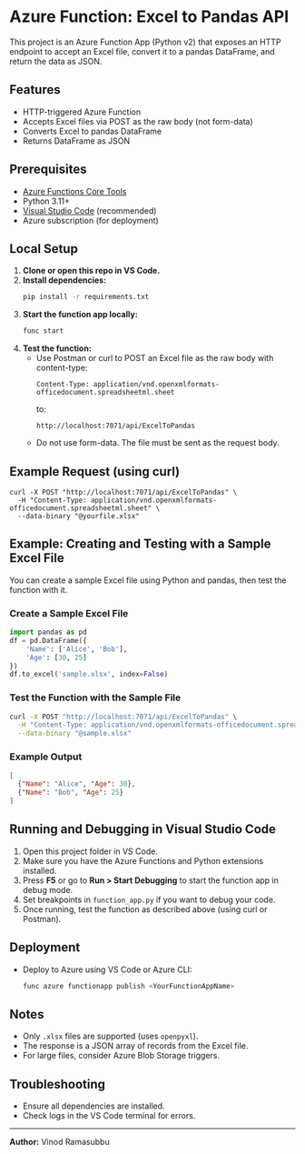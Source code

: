 # Azure Function: Excel to Pandas API

This project is an Azure Function App (Python v2) that exposes an HTTP endpoint to accept an Excel file, convert it to a pandas DataFrame, and return the data as JSON.

## Features
- HTTP-triggered Azure Function
- Accepts Excel files via POST as the raw body (not form-data)
- Converts Excel to pandas DataFrame
- Returns DataFrame as JSON

## Prerequisites
- [Azure Functions Core Tools](https://learn.microsoft.com/azure/azure-functions/functions-run-local)
- Python 3.11+
- [Visual Studio Code](https://code.visualstudio.com/) (recommended)
- Azure subscription (for deployment)

## Local Setup
1. **Clone or open this repo in VS Code.**
2. **Install dependencies:**
   ```sh
   pip install -r requirements.txt
   ```
3. **Start the function app locally:**
   ```sh
   func start
   ```
4. **Test the function:**
   - Use Postman or curl to POST an Excel file as the raw body with content-type:
     ```
     Content-Type: application/vnd.openxmlformats-officedocument.spreadsheetml.sheet
     ```
     to:
     ```
     http://localhost:7071/api/ExcelToPandas
     ```
   - Do not use form-data. The file must be sent as the request body.

## Example Request (using curl)
```
curl -X POST "http://localhost:7071/api/ExcelToPandas" \
  -H "Content-Type: application/vnd.openxmlformats-officedocument.spreadsheetml.sheet" \
  --data-binary "@yourfile.xlsx"
```

## Example: Creating and Testing with a Sample Excel File

You can create a sample Excel file using Python and pandas, then test the function with it.

### Create a Sample Excel File
```python
import pandas as pd
df = pd.DataFrame({
    'Name': ['Alice', 'Bob'],
    'Age': [30, 25]
})
df.to_excel('sample.xlsx', index=False)
```

### Test the Function with the Sample File
```sh
curl -X POST "http://localhost:7071/api/ExcelToPandas" \
  -H "Content-Type: application/vnd.openxmlformats-officedocument.spreadsheetml.sheet" \
  --data-binary "@sample.xlsx"
```

### Example Output
```json
[
  {"Name": "Alice", "Age": 30},
  {"Name": "Bob", "Age": 25}
]
```

## Running and Debugging in Visual Studio Code
1. Open this project folder in VS Code.
2. Make sure you have the Azure Functions and Python extensions installed.
3. Press **F5** or go to **Run > Start Debugging** to start the function app in debug mode.
4. Set breakpoints in `function_app.py` if you want to debug your code.
5. Once running, test the function as described above (using curl or Postman).

## Deployment
- Deploy to Azure using VS Code or Azure CLI:
  ```sh
  func azure functionapp publish <YourFunctionAppName>
  ```

## Notes
- Only `.xlsx` files are supported (uses `openpyxl`).
- The response is a JSON array of records from the Excel file.
- For large files, consider Azure Blob Storage triggers.

## Troubleshooting
- Ensure all dependencies are installed.
- Check logs in the VS Code terminal for errors.

---

**Author:** Vinod Ramasubbu
